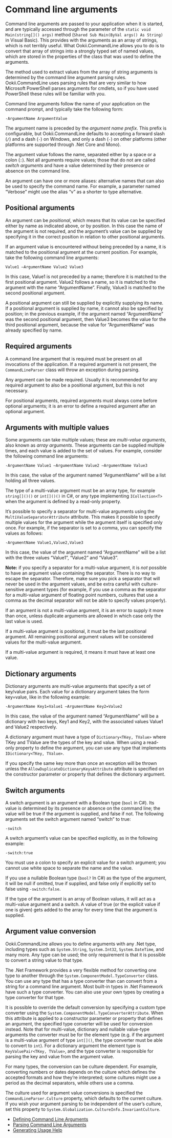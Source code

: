 # Command line arguments

Command line arguments are passed to your application when it is started, and are typically accessed through the parameter of the `static void Main(string[]() args)` method (`Shared Sub Main(ByVal args() As String)` in Visual Basic). This provides with the arguments as an array of strings, which is not terribly useful. What Ookii.CommandLine allows you to do is to convert that array of strings into a strongly typed set of named values, which are stored in the properties of the class that was used to define the arguments.

The method used to extract values from the array of string arguments is determined by the command line argument parsing rules. Ookii.CommandLine uses parsing rules that are very similar to how Microsoft PowerShell parses arguments for cmdlets, so if you have used PowerShell these rules will be familiar with you.

Command line arguments follow the name of your application on the command prompt, and typically take the following form:

    -ArgumentName ArgumentValue

The argument name is preceded by the _argument name prefix_. This prefix is configurable, but Ookii.CommandLine defaults to accepting a forward slash (`/`) and a dash (`-`) on Windows, and only a dash (`-`) on other platforms (other platforms are supported through .Net Core and Mono).

The argument value follows the name, separated either by a space or a colon (`:`). Not all arguments require values; those that do not are called _switch arguments_ and have a value determined by their presence or absence on the command line.

An argument can have one or more aliases: alternative names that can also be used to specify the command name. For example, a parameter named “Verbose” might use the alias “v” as a shorter to type alternative.

## Positional arguments

An argument can be _positional_, which means that its value can be specified either by name as indicated above, or by position. In this case the name of the argument is not required, and the argument’s value can be supplied by specifying it in the correct position in relation to other positional arguments.

If an argument value is encountered without being preceded by a name, it is matched to the positional argument at the current position. For example, take the following command line arguments:

    Value1 –ArgumentName Value2 Value3

In this case, Value1 is not preceded by a name; therefore it is matched to the first positional argument. Value2 follows a name, so it is matched to the argument with the name “ArgumentName”. Finally, Value3 is matched to the second positional argument.

A positional argument can still be supplied by explicitly supplying its name. If a positional argument is supplied by name, it cannot also be specified by position; in the previous example, if the argument named “ArgumentName” was the second positional argument, then Value3 becomes the value for the third positional argument, because the value for “ArgumentName” was already specified by name.

## Required arguments

A command line argument that is required must be present on all invocations of the application. If a required argument is not present, the `CommandLineParser` class will throw an exception during parsing.

Any argument can be made required. Usually it is recommended for any required argument to also be a positional argument, but this is not necessary.

For positional arguments, required arguments must always come before optional arguments; it is an error to define a required argument after an optional argument.

## Arguments with multiple values

Some arguments can take multiple values; these are _multi-value arguments_, also known as _array arguments_. These arguments can be supplied multiple times, and each value is added to the set of values. For example, consider the following command line arguments:

    -ArgumentName Value1 –ArgumentName Value2 –ArgumentName Value3

In this case, the value of the argument named “ArgumentName” will be a list holding all three values.

The type of a multi-value argument must be an array type, for example `string[]()()` or `int[]()()` in C#, or any type implementing `ICollection<T>` when the argument is defined by a read-only property.

It’s possible to specify a separator for multi-value arguments using the `MultiValueSeparatorAttribute` attribute. This makes it possible to specify multiple values for the argument while the argument itself is specified only once. For example, if the separator is set to a comma, you can specify the values as follows:

    -ArgumentName Value1,Value2,Value3

In this case, the value of the argument named “ArgumentName” will be a list with the three values “Value1”, “Value2” and “Value3”.

**Note:** if you specify a separator for a multi-value argument, it is _not_ possible to have an argument value containing the separator. There is no way to escape the separator. Therefore, make sure you pick a separator that will never be used in the argument values, and be extra careful with culture-sensitive argument types (for example, if you use a comma as the separator for a multi-value argument of floating point numbers, cultures that use a comma as the decimal separator will not be able to specify values properly).

If an argument is not a multi-value argument, it is an error to supply it more than once, unless duplicate arguments are allowed in which case only the last value is used.

If a multi-value argument is positional, it must be the last positional argument. All remaining positional argument values will be considered values for the multi-value argument.

If a multi-value argument is required, it means it must have at least one value.

## Dictionary arguments

Dictionary arguments are multi-value arguments that specify a set of key/value pairs. Each value for a dictionary argument takes the form key=value, like in the following example:

    -ArgumentName Key1=Value1 –ArgumentName Key2=Value2

In this case, the value of the argument named “ArgumentName” will be a dictionary with two keys, Key1 and Key2, with the associated values Value1 and Value2 respectively.

A dictionary argument must have a type of `Dictionary<TKey, TValue>` where TKey and TValue are the types of the key and value. When using a read-only property to define the argument, you can use any type that implements `IDictionary<TKey, TValue>`.

If you specify the same key more than once an exception will be thrown unless the `AllowDuplicateDictionaryKeysAttribute` attribute is specified on the constructor parameter or property that defines the dictionary argument.

## Switch arguments

A switch argument is an argument with a Boolean type (`bool` in C#). Its value is determined by its presence or absence on the command line; the value will be true if the argument is supplied, and false if not. The following arguments set the switch argument named “switch” to true:

    -switch

A switch argument’s value can be specified explicitly, as in the following example:

    -switch:true

You must use a colon to specify an explicit value for a switch argument; you cannot use white space to separate the name and the value.

If you use a nullable Boolean type (`bool?` In C#) as the type of the argument, it will be null if omitted, true if supplied, and false only if explicitly set to false using `-switch:false`.

If the type of the argument is an array of Boolean values, it will act as a multi-value argument and a switch. A value of true (or the explicit value if one is given) gets added to the array for every time that the argument is supplied.

## Argument value conversion

Ookii.CommandLine allows you to define arguments with any .Net type, including types such as `System.String`, `System.Int32`, `System.DateTime`, and many more. Any type can be used; the only requirement is that it is possible to convert a string value to that type.

The .Net Framework provides a very flexible method for converting one type to another through the `System.ComponentModel.TypeConverter` class. You can use any type that has a type converter than can convert from a string for a command line argument. Most built-in types in .Net Framework have such a type converter. You can also use your own types by creating a type converter for that type.

It is possible to override the default conversion by specifying a custom type converter using the `System.ComponentModel.TypeConverterAttribute`. When this attribute is applied to a constructor parameter or property that defines an argument, the specified type converter will be used for conversion instead. Note that for multi-value, dictionary and nullable value-type arguments the converter must be for the element type (e.g. if the argument is a multi-value argument of type `int[]()`, the type converter must be able to convert to `int`). For a dictionary argument the element type is `KeyValuePair<TKey, TValue>`, and the type converter is responsible for parsing the key and value from the argument value.

For many types, the conversion can be culture dependent. For example, converting numbers or dates depends on the culture which defines the accepted formats and how they’re interpreted; some cultures might use a period as the decimal separators, while others use a comma.

The culture used for argument value conversions is specified the `CommandLineParser.Culture` property, which defaults to the current culture. If you wish your argument parsing to be independent of the user’s culture, set this property to `System.Globalization.CultureInfo.InvariantCulture`.

* [Defining Command Line Arguments](Defining%20Command%20Line%20Arguments.md)
* [Parsing Command Line Arguments](Parsing%20Command%20Line%20Arguments.md)
* [Generating Usage Help](Generating%20Usage%20Help.md)

